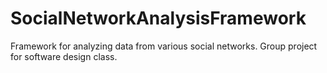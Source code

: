 # SocialNetworkAnalysisFramework
Framework for analyzing data from various social networks. Group project for software design class. 
